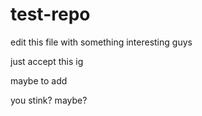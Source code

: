 # test-repo
edit this file with something interesting guys
 
 just accept this ig

 maybe to add

 you stink? maybe?